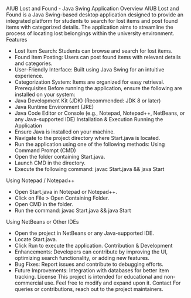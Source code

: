 AIUB Lost and Found - Java Swing Application
Overview
AIUB Lost and Found is a Java Swing-based desktop application designed to provide an integrated platform for students to search for lost items and post found items with categorized details. The application aims to streamline the process of locating lost belongings within the university environment.
Features
- Lost Item Search: Students can browse and search for lost items.
- Found Item Posting: Users can post found items with relevant details and categories.
- User-Friendly Interface: Built using Java Swing for an intuitive experience.
- Categorization System: Items are organized for easy retrieval.
Prerequisites
Before running the application, ensure the following are installed on your system:
- Java Development Kit (JDK) (Recommended: JDK 8 or later)
- Java Runtime Environment (JRE)
- Java Code Editor or Console (e.g., Notepad, Notepad++, NetBeans, or any Java-supported IDE)
Installation & Execution
Running the Application
- Ensure Java is installed on your machine.
- Navigate to the project directory where Start.java is located.
- Run the application using one of the following methods:
Using Command Prompt (CMD)
- Open the folder containing Start.java.
- Launch CMD in the directory.
- Execute the following command:
javac Start.java && java Start


Using Notepad / Notepad++
- Open Start.java in Notepad or Notepad++.
- Click on File > Open Containing Folder.
- Open CMD in the folder.
- Run the command:
javac Start.java && java Start


Using NetBeans or Other IDEs
- Open the project in NetBeans or any Java-supported IDE.
- Locate Start.java.
- Click Run to execute the application.
Contribution & Development
- Enhancements: Developers can contribute by improving the UI, optimizing search functionality, or adding new features.
- Bug Fixes: Report issues and contribute to debugging efforts.
- Future Improvements: Integration with databases for better item tracking.
License
This project is intended for educational and non-commercial use. Feel free to modify and expand upon it.
Contact
For queries or contributions, reach out to the project maintainers.
